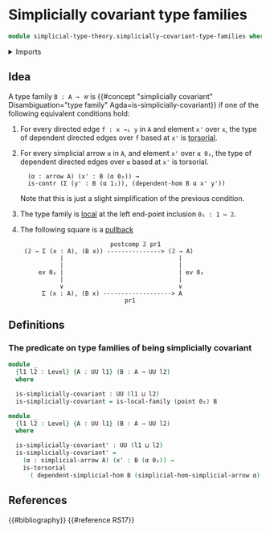 # Simplicially covariant type families

```agda
module simplicial-type-theory.simplicially-covariant-type-families where
```

<details><summary>Imports</summary>

```agda
open import foundation.0-connected-types
open import foundation.action-on-identifications-functions
open import foundation.connected-types
open import foundation.dependent-pair-types
open import foundation.diagonal-maps-of-types
open import foundation.equivalences
open import foundation.equivalences-arrows
open import foundation.function-types
open import foundation.functoriality-dependent-pair-types
open import foundation.fundamental-theorem-of-identity-types
open import foundation.homotopies
open import foundation.identity-types
open import foundation.negation
open import foundation.propositions
open import foundation.sections
open import foundation.torsorial-type-families
open import foundation.transport-along-identifications
open import foundation.unit-type
open import foundation.universe-levels

open import orthogonal-factorization-systems.local-families-of-types
open import orthogonal-factorization-systems.null-types

open import simplicial-type-theory.dependent-simplicial-edges
open import simplicial-type-theory.directed-edges
open import simplicial-type-theory.directed-interval-type
open import simplicial-type-theory.directed-relation-directed-interval-type
open import simplicial-type-theory.simplicial-arrows

open import synthetic-homotopy-theory.circle
```

</details>

## Idea

A type family `B : A → 𝒰` is
{{#concept "simplicially covariant" Disambiguation="type family" Agda=is-simplicially-covariant}}
if one of the following equivalent conditions hold:

1. For every directed edge `f : x →₂ y` in `A` and element `x'` over `x`, the
   type of dependent directed edges over `f` based at `x'` is
   [torsorial](foundation.torsorial-type-families.md).

2. For every simplicial arrow `α` in `A`, and element `x'` over `α 0₂`, the type
   of dependent directed edges over `α` based at `x'` is torsorial.

   ```text
     (α : arrow A) (x' : B (α 0₂)) →
     is-contr (Σ (y' : B (α 1₂)), (dependent-hom B α x' y'))
   ```

   Note that this is just a slight simplification of the previous condition.

3. The type family is
   [local](orthogonal-factorization-systems.local-type-families.md) at the left
   end-point inclusion `0₂ : 1 ↪ 𝟚`.

4. The following square is a [pullback](foundation-core.pullbacks.md)

   ```text
                            postcomp 𝟚 pr1
    (𝟚 → Σ (x : A), (B x)) ---------------> (𝟚 → A)
              |                                |
              |                                |
        ev 0₂ |                                | ev 0₂
              |                                |
              ∨                                ∨
         Σ (x : A), (B x) -------------------> A
                                pr1
   ```

<!-- TODO add more conditions and distill -->

## Definitions

### The predicate on type families of being simplicially covariant

```agda
module _
  {l1 l2 : Level} {A : UU l1} (B : A → UU l2)
  where

  is-simplicially-covariant : UU (l1 ⊔ l2)
  is-simplicially-covariant = is-local-family (point 0₂) B
```

```agda
module _
  {l1 l2 : Level} {A : UU l1} (B : A → UU l2)
  where

  is-simplicially-covariant' : UU (l1 ⊔ l2)
  is-simplicially-covariant' =
    (α : simplicial-arrow A) (x' : B (α 0₂)) →
    is-torsorial
      ( dependent-simplicial-hom B (simplicial-hom-simplicial-arrow α) x')
```

## References

{{#bibliography}} {{#reference RS17}}
